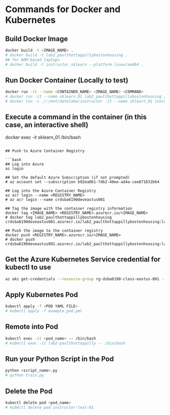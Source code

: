 # Commands for Docker and Kubernetes

## Build Docker Image

```bash
docker build -t <IMAGE_NAME> .
# docker build -t lab2_paulthottappillybostonhousing .
## for ARM-based laptops
# docker build -t instructor_sklearn --platform linux/amd64 .
```

## Run Docker Container (Locally to test)

```bash
docker run -it --name <CONTAINER_NAME> <IMAGE_NAME> <COMMAND> 
# docker run -it --name sklearn_01 lab2_paulthottappillybostonhousing /bin/bash
# docker run -v ./:/mnt/datalake/instructor -it --name sklearn_01 instructor_sklearn /bin/bash
```

## Execute a command in the container (in this case, an interactive shell)
docker exec -it sklearn_01 /bin/bash
```

## Push to Azure Container Registry

```bash
## Log into Azure
az login

## Set the default Azure Subscription (if not prompted)
# az account set --subscription b92ea061-7db2-40ee-ad4a-cee871832b64

## Log into the Azure Container Registry
az acr login --name <REGISTRY_NAME>
# az acr login --name crdsba6190deveastus001

## Tag the image with the container registry information
docker tag <IMAGE_NAME> <REGISTRY_NAME>.azurecr.io/<IMAGE_NAME>
# docker tag lab2_paulthottappillybostonhousing crdsba6190deveastus001.azurecr.io/lab2_paulthottappillybostonhousing:latest

## Push the image to the container registry
docker push <REGISTRY_NAME>.azurecr.io/<IMAGE_NAME>
# docker push crdsba6190deveastus001.azurecr.io/lab2_paulthottappillybostonhousing:latest
```

## Get the Azure Kubernetes Service credential for kubectl to use
```bash
az aks get-credentials --resource-group rg-dsba6190-class-eastus-001 --name kub-dsba6190-class-dev-eastus-001 --overwrite-existing
```

## Apply Kubernetes Pod

```bash
kubectl apply -f <POD YAML FILE>
# kubectl apply -f example_pod.yml
```

## Remote into Pod 

```bash
kubectl exec -it <pod_name> -- /bin/bash
# kubectl exec -it lab2-paulthottappilly -- /bin/bash
```

## Run your Python Script in the Pod

```bash
python <script_name>.py
# python train.py
```

## Delete the Pod

```bash
kubectl delete pod <pod_name>
# kubectl delete pod instructor-test-01
```